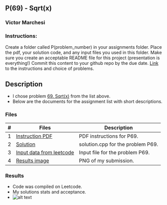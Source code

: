## P(69) - Sqrt(x)
### Victor Marchesi
### Instructions:

Create a folder called P(problem_number) in your assignments folder.
Place the pdf, your solution code, and any input files you used in this folder.
Make sure you create an acceptable README file for this project (presentation is everything!)
Commit this content to your github repo by the due date. 
[Link](https://github.com/rugbyprof/4883-Programming_Techniques/tree/master/Assignments/A05) to the instructions and choice of problems.

## Description

- I chose problem [69. Sqrt(x)](https://leetcode.com/problems/sqrtx/description/) from the list above.
- Below are the documents for the assignment list with short descriptions.

### Files

|   #   | Files    | Description                      |
| :---: | -------- | -------------------------------- |
|  1  | [Instruction PDF](./Palindrome_Number.pdf) | PDF instructions for P69. |
|  2  | [Solution](./solution.cpp) | solution.cpp for the problem P69. |
|  3  | [Input data from leetcode](./input.txt) | Input file for the problem P69. |
|  4  | [Results image](./results.png) | PNG of my submission. |

### Results

- Code was compiled on Leetcode.
- My solutions stats and acceptance.
- ![alt text](image.png)